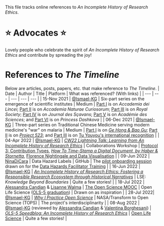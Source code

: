 This file tracks online references to _An Incomplete History of Research Ethics_.

# ⭐ Advocates ⭐
Lovely people who celebrate the spirit of _An Incomplete History of Research Ethics_ and contribute by spreading the joy!

# References to _The Timeline_
Below are articles, posts, papers, etc. that make reference to _The Timeline_.
| Date | Author | Title | Platform | What was referenced? (With links) |
| --- | --- | --- | --- | --- |
| 15-Nov 2021 | [@Ismael-KG](https://github.com/Ismael-KG) | Six-part series on the emergence of scientific institutes | Medium | [Part I](https://ismaelkg.medium.com/internal-politics-in-europes-oldest-science-institute-2b265c130da1) is on _Accademia dei Lincei_; [Part II](https://ismaelkg.medium.com/science-and-the-state-4c1745b00d81) is on _Accademia Naturae Curiosorum_; [Part III](https://ismaelkg.medium.com/developing-peer-review-ffee8e815ba2) is on _Royal Society_; [Part IV](https://ismaelkg.medium.com/publications-printers-and-pirates-1af33677b6eb) is on _Journal des Sçavans_; [Part V](https://ismaelkg.medium.com/scientific-publications-for-reaching-wider-audiences-c8960fbb5229) is on _Académie des Sciences_; and [Part VI](https://ismaelkg.medium.com/princess-dashkovas-academies-e3ebc314038e) is on _Princess Dashkova_ |
| 06-Dec 2021 | [@Ismael-KG](https://github.com/Ismael-KG) | Three-part series on Traditional Chinese Medicine serving modern medicine's "war" on malaria | Medium | [Part I](https://ismaelkg.medium.com/ge-hong-bao-gu-36a534787cb5) is on [_Ge Hong & Bao Gu_](https://www.tiki-toki.com/timeline/entry/1753034/A-History-of-Research-Ethics/#vars!panel=16623258!); [Part II](https://ismaelkg.medium.com/project-523-d4b45aa7efbd) is on [_Project 523_](https://www.tiki-toki.com/timeline/entry/1753034/A-History-of-Research-Ethics/#vars!panel=16575839!); and [Part III](https://ismaelkg.medium.com/social-responsibility-under-dictatorship-51f6c2b6518) is on [Tu Youyou's international recognition](https://www.tiki-toki.com/timeline/entry/1753034/A-History-of-Research-Ethics/#vars!panel=16623563!) |
| 04-Apr 2022 | [@Ismael-KG](https://github.com/Ismael-KG) | [_CW22 Lightning Talk: Learning from An Incomplete History of Research Ethics_](https://doi.org/10.5281/zenodo.6384393) | Collaborations Workshop | [Protocol 3: Contribution Types](https://github.com/Ismael-KG/An_Incomplete_History_of_Research_Ethics/blob/main/Protocols.md#Protocol-3-Contribution-Types), [_How To Time-Stamp a Digital Document, by Haber & Stornetta_](https://github.com/Ismael-KG/An_Incomplete_History_of_Research_Ethics/issues/95), [Florence Nightingale and Data Visualisation](https://github.com/Ismael-KG/An_Incomplete_History_of_Research_Ethics/issues/141) |
| 09-Jun 2022 | [NinaDiCara](https://github.com/ninadicara) | Data Hazard Labels | GitHub | The [pilot onboarding session](https://github.com/Ismael-KG/An_Incomplete_History_of_Research_Ethics/issues/142) drawn on for the [Data Hazards Facilitator Training](https://github.com/very-good-science/data-hazards/issues/128) |
| 16-Jun 2022 | [@Ismael-KG](https://github.com/Ismael-KG) | [_An Incomplete History of Research Ethics: Fostering a Responsible Research Ecosystem through Historical Narratives_](https://doi.org/10.5281/zenodo.6616736) | LSE: _Knowledge Beyond Boundaries_ | Quite a few stories! |
| 18-Jul 2022 | [Alessandra Candian](https://github.com/AleCandian) & [Lisanne Walma](https://twitter.com/lisannewalma) | [The Open Science MOOC](https://doi.org/10.5281/zenodo.6855937) | Open Life Science ([OLS-5 graduation](https://www.youtube.com/watch?v=kc2kFONOvtY)) | Drawn on as inspiration |
| 28-Jul 2022| [@Ismael-KG](https://github.com/Ismael-KG) | [_Why I Practice Open Science_](https://github.com/nasa/Transform-to-Open-Science/blob/main/docs/Area2_Capacity_Sharing/OpenCore/SME_Highlights.md#ismael-kherroubi-garcia) | NASA/Transform to Open Science (TOPS) | The project's interdisciplinarity |
| 08-Aug 2022 | [@Ismael-KG](https://github.com/Ismael-KG) (reviewed by [Alessandra Candian](https://github.com/AleCandian) & [Valentina Borghesani](https://github.com/vborghe)) | [_OLS-5 Speedblog: An Incomplete History of Research Ethics_](https://openlifesci.org/posts/2022/08/08/An-Incomplete-History-Of-Research-Ethics/) | [Open Life Science](https://openlifesci.org) | Quite a few stories! |
